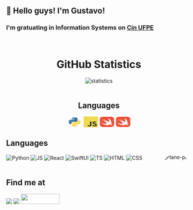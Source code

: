 ## 👋 Hello guys! I'm Gustavo!
### I'm gratuating in Information Systems on [Cin UFPE](https://portal.cin.ufpe.br/)


<div align="center">
  <div style="display: inline_block"><br></div>
  <h1 align="center"> GitHub Statistics </h1>
  <img align=";eft" alt="statistics" height="150" src="https://github-readme-stats.vercel.app/api/top-langs/?username=gustavo-ghcs&layout=compact&langs_count=16&theme=dracula">
</div>
  
<div align="center">
  <div style="display: inline_block"><br></div>
  <h2 align="center"> Languages </h2>
  <img align="center" height="30" width="40" alt="python-icon" src="https://raw.githubusercontent.com/devicons/devicon/master/icons/python/python-original.svg">
  <img align="center" height="30" width="40" alt="js-icon" src="https://raw.githubusercontent.com/devicons/devicon/master/icons/javascript/javascript-original.svg">
  <img align="center" height="30" width="40" alt="swift-icon" src="https://github.com/devicons/devicon/blob/master/icons/swift/swift-original.svg">
  <img align="center" height="30" width="40" alt="java-icon" src="https://github.com/devicons/devicon/blob/master/icons/swift/swift-original.svg">
</div>

## Languages

<div>
  <img align="center" alt="Python" height="25" src="https://i.imgur.com/KPTE78K.png">
  <img align="center" alt="JS" height="26" src="https://camo.githubusercontent.com/9d07c04bdd98c662d5df9d4e1cc1de8446ffeaebca330feb161f1fb8e1188204/68747470733a2f2f696d672e736869656c64732e696f2f62616467652f4a6176615363726970742d4637444631453f7374796c653d666f722d7468652d6261646765266c6f676f3d6a617661736372697074266c6f676f436f6c6f723d626c61636b">
  <img align="center" alt="React" height="25" src="https://camo.githubusercontent.com/268ac512e333b69600eb9773a8f80b7a251f4d6149642a50a551d4798183d621/68747470733a2f2f696d672e736869656c64732e696f2f62616467652f52656163742d3230323332413f7374796c653d666f722d7468652d6261646765266c6f676f3d7265616374266c6f676f436f6c6f723d363144414642">
  <img align="center" alt="SwiftUI" height="25" src="https://i.imgur.com/pcag0kK.png">
  <img align="center" alt="TS" height="25" src="https://camo.githubusercontent.com/6cf9abe9d706421df40ff4feff208a5728df2b77f9eb21f24d09df00a0d69203/68747470733a2f2f696d672e736869656c64732e696f2f62616467652f547970655363726970742d3030374143433f7374796c653d666f722d7468652d6261646765266c6f676f3d74797065736372697074266c6f676f436f6c6f723d7768697465">
  <img align="center" alt="HTML" height="25" src="https://camo.githubusercontent.com/d63d473e728e20a286d22bb2226a7bf45a2b9ac6c72c59c0e61e9730bfe4168c/68747470733a2f2f696d672e736869656c64732e696f2f62616467652f48544d4c352d4533344632363f7374796c653d666f722d7468652d6261646765266c6f676f3d68746d6c35266c6f676f436f6c6f723d7768697465">
  <img align="center" alt="CSS" height="25" src="https://camo.githubusercontent.com/3a0f693cfa032ea4404e8e02d485599bd0d192282b921026e89d271aaa3d7565/68747470733a2f2f696d672e736869656c64732e696f2f62616467652f435353332d3135373242363f7374796c653d666f722d7468652d6261646765266c6f676f3d63737333266c6f676f436f6c6f723d7768697465">
  <img align="right" alt="Plane-png" height="150" style="border-radius:50px;" src="https://i.imgur.com/KvOwSdH.png">
</div>
<div style="display: inline_block"><br></div>



  ## Find me at
 
<div>
  <a href="https://instagram.com/ghvguga" target="_blank"><img src="https://img.shields.io/badge/-Instagram-%23E4405F?style=for-the-badge&logo=instagram&logoColor=white" target="_blank"></a>
  <a href="https://linkedin.com/in/gustavo-de-hollanda" target="_blank"><img src="https://img.shields.io/badge/-LinkedIn-%230077B5?style=for-the-badge&logo=linkedin&logoColor=white" target="_blank"></a> 
  <a href = "https://portal.cin.ufpe.br/"><img height="28" width="105" src="https://i.imgur.com/wYNGNjx.png" target="_blank"></a>
</div>




